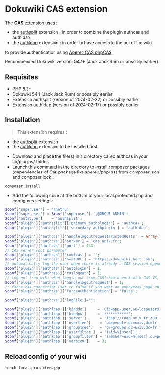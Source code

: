 # Dokuwiki CAS extension

The **CAS** extension uses :
- the [authsplit](https://www.dokuwiki.org/plugin:authsplit) extension : in order to combine the plugin authcas and authldap
- the [authldap](https://www.dokuwiki.org/plugin:authldap) extension : in order to have access to the acl of the wiki

to provide authentication using [Apereo CAS phpCAS](https://github.com/apereo/phpCAS).

Recommended Dokuwiki version: **54.1+** (Jack Jack Rum or possibly earlier)

## Requisites

- PHP 8.3+
- Dokuwiki 54.1 (Jack Jack Rum) or possibly earlier
- Extension authsplit (version of 2024-02-22) or possibly earlier
- Extension authldap (version of 2024-02-17) or possibly earlier

## Installation

> This extension requires :
- the [authsplit](https://www.dokuwiki.org/plugin:authsplit) extension
- the [authldap](https://www.dokuwiki.org/plugin:authldap) extension
to be installed first.

* Download and place the file(s) in a directory called authcas in your lib/plugins/ folder.
* Launch this command in the directory to install composer packages (dependencies of Cas package like apereo/phpcas) from composer.json and composer.lock :
```
composer install
```
* Add the following code at the bottom of your local.protected.php and configures settings:

```php
$conf['superuser'] = 'mhetru';
$conf['superuser'] = $conf['superuser'].',@GROUP-ADMIN';
$conf['authtype']    = 'authsplit';
$conf['plugin']['authsplit']['primary_authplugin'] = 'authcas';
$conf['plugin']['authsplit']['secondary_authplugin'] = 'authldap';

$conf['plugin']['authcas']['handlelogoutrequestTrustedHosts'] = Array("");
$conf['plugin']['authcas']['server'] = 'cas.univ.fr';
$conf['plugin']['authcas']['port'] = 443;
// CAS server root parameter
$conf['plugin']['authcas']['rootcas'] = '';
$conf['plugin']['authcas']['hostURL'] = 'https://dokuwiki.host.com';
// automatically log the user when there is already a CAS session opened
$conf['plugin']['authcas']['autologin'] = 1;
$conf['plugin']['authcas']['caslogout'] = 1;
// log out from wiki when loggin out from CAS(should work with CAS V3, experimental)
$conf['plugin']['authcas']['handlelogoutrequest'] = 1;
// force cas connection (set to false if you want an anonymous page on your wiki)
$conf['plugin']['authcas']['forceauthentication'] = 'false';

$conf['plugin']['authcas']['logFile']="";

$conf['plugin']['authldap']['binddn']     = 'uid=app-user,ou=ldapusers,dc=univ,dc=fr';
$conf['plugin']['authldap']['bindpw']     = '***********';
$conf['plugin']['authldap']['server']      = 'ldap://ldap.univ.fr:389'; #instead of the above two settings
$conf['plugin']['authldap']['usertree']    = 'ou=people,dc=univ,dc=fr';
$conf['plugin']['authldap']['grouptree']   = 'ou=groups,dc=univ,dc=fr';
$conf['plugin']['authldap']['userfilter']  = '(uid=%{user})';
$conf['plugin']['authldap']['groupfilter'] = '(member=uid=%{user},ou=people,dc=univ,dc=fr)';
$conf['plugin']['authldap']['version']    = 3;
```


## Reload config of your wiki
```
touch local.protected.php
```

